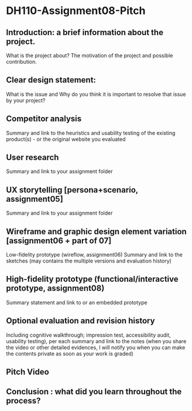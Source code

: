 # DH110-Assignment08-Pitch

## Introduction: a brief information about the project.
What is the project about? The motivation of the project and possible contribution.

## Clear design statement:
What is the issue and Why do you think it is important to resolve that issue by your project?

## Competitor analysis
Summary and link to the heuristics and usability testing of the existing product(s) - or the original website you evaluated

## User research
Summary and link to your assignment folder

## UX storytelling [persona+scenario, assignment05]
Summary and link to your assignment folder

## Wireframe and graphic design element variation [assignment06 + part of 07]
Low-fidelity prototype (wireflow, assignment06)
Summary and link to the sketches (may contains the multiple versions and evaluation history)

## High-fidelity prototype (functional/interactive prototype, assignment08)
Summary statement and link to or an embedded prototype

## Optional evaluation and revision history
Including cognitive walkthrough; impression test, accessibility audit, usability testing), per each summary and link to the notes (when you share the video or other detailed evidences, I will notify you when you can make the contents private as soon as your work is graded)

## Pitch Video

## Conclusion : what did you learn throughout the process?
